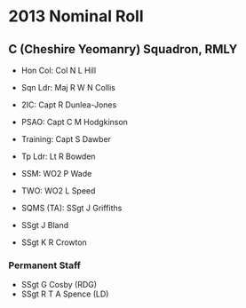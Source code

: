 # 2013 Nominal Roll

## C (Cheshire Yeomanry) Squadron, RMLY

* Hon Col: Col N L Hill
* Sqn Ldr: Maj R W N Collis
* 2IC: Capt R Dunlea-Jones
* PSAO: Capt C M Hodgkinson
* Training: Capt S Dawber
* Tp Ldr: Lt R Bowden
* SSM: WO2 P Wade
* TWO: WO2 L Speed
* SQMS (TA): SSgt J Griffiths

* SSgt J Bland
* SSgt K R Crowton

### Permanent Staff

* SSgt G Cosby (RDG)
* SSgt R T A Spence (LD)
